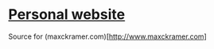 # [Personal website](http://www.maxckramer.com)

Source for (maxckramer.com)[http://www.maxckramer.com]